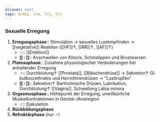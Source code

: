 ```yaml
---
aliases: null
tags: m/m22, f/⚙️, f/🍆, f/🦩
---
```

### Sexuelle Erregung
1. **Erregungsphase**:: Stimulation → sexuelles Lustempfinden → [[vegetative]] Reaktion ([[HF]]↑, [[RR]]↑, [[AF]]↑)
	- **♂**:: [[Erektion]]
	- **[[♀]]**:: Anschwellen von Klitoris, Schmalippen und Brustwarzen
2. **Plateauphase**:: Zunahme physiologischer Veränderungen bei anhaltender Erregung
	- **♂**:: Durchblutung↑ [[Prostata]], [[Bläschendrüse]] → Sekretion↑ Gl. bulbourethrales und Harnröhrendrüsen → "Lusttropfen"
	- **[[♀]]**:: Sekretion↑ Bartholinische Drüsen, Lubrikation, Durchblutung↑ [[Vagina]], Schwellung Labia minora
3. **Orgasmusphase**:: Höhepunkt der Erregung, unwillkürliche Muskelkontraktionen in Genital-/Analregion
	- **♂**:: Ejakulation
4. **Rückbildungsphase**
5. **Refraktärphase** (nur ♂)